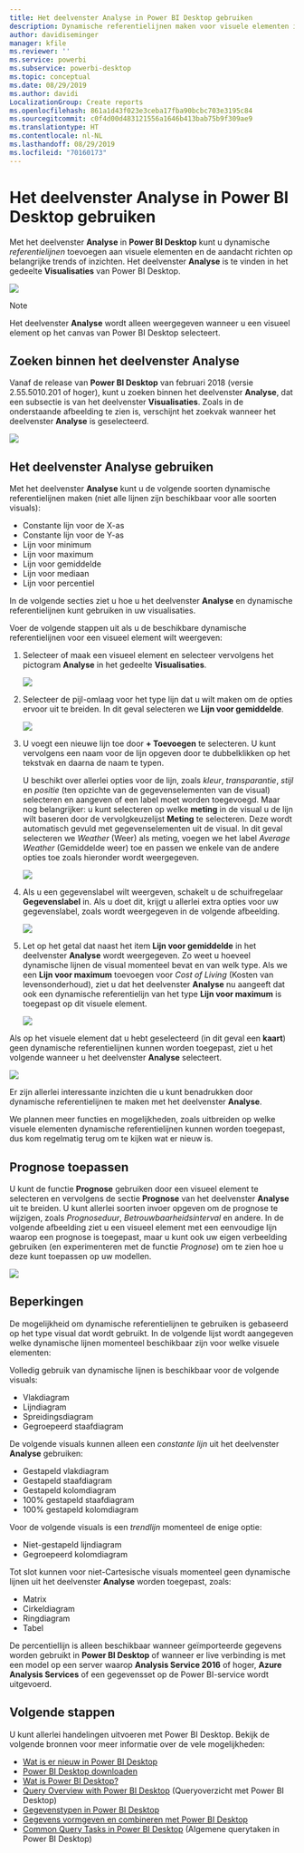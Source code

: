 ```yaml
---
title: Het deelvenster Analyse in Power BI Desktop gebruiken
description: Dynamische referentielijnen maken voor visuele elementen in Power BI Desktop
author: davidiseminger
manager: kfile
ms.reviewer: ''
ms.service: powerbi
ms.subservice: powerbi-desktop
ms.topic: conceptual
ms.date: 08/29/2019
ms.author: davidi
LocalizationGroup: Create reports
ms.openlocfilehash: 861a1d43f023e3ceba17fba90bcbc703e3195c84
ms.sourcegitcommit: c0f4d00d483121556a1646b413bab75b9f309ae9
ms.translationtype: HT
ms.contentlocale: nl-NL
ms.lasthandoff: 08/29/2019
ms.locfileid: "70160173"
---
```

# <a name="using-the-analytics-pane-in-power-bi-desktop"></a>Het deelvenster Analyse in Power BI Desktop gebruiken
Met het deelvenster **Analyse** in **Power BI Desktop** kunt u dynamische *referentielijnen* toevoegen aan visuele elementen en de aandacht richten op belangrijke trends of inzichten. Het deelvenster **Analyse** is te vinden in het gedeelte **Visualisaties** van Power BI Desktop.

![](media/desktop-analytics-pane/analytics-pane_1.png)

> [!NOTE]
> Het deelvenster **Analyse** wordt alleen weergegeven wanneer u een visueel element op het canvas van Power BI Desktop selecteert.

## <a name="search-within-the-analytics-pane"></a>Zoeken binnen het deelvenster Analyse
Vanaf de release van **Power BI Desktop** van februari 2018 (versie 2.55.5010.201 of hoger), kunt u zoeken binnen het deelvenster **Analyse**, dat een subsectie is van het deelvenster **Visualisaties**. Zoals in de onderstaande afbeelding te zien is, verschijnt het zoekvak wanneer het deelvenster **Analyse** is geselecteerd.

![](media/desktop-analytics-pane/analytics-pane_1b.png)

## <a name="using-the-analytics-pane"></a>Het deelvenster Analyse gebruiken
Met het deelvenster **Analyse** kunt u de volgende soorten dynamische referentielijnen maken (niet alle lijnen zijn beschikbaar voor alle soorten visuals):

* Constante lijn voor de X-as
* Constante lijn voor de Y-as
* Lijn voor minimum
* Lijn voor maximum
* Lijn voor gemiddelde
* Lijn voor mediaan
* Lijn voor percentiel

In de volgende secties ziet u hoe u het deelvenster **Analyse** en dynamische referentielijnen kunt gebruiken in uw visualisaties.

Voer de volgende stappen uit als u de beschikbare dynamische referentielijnen voor een visueel element wilt weergeven:

1. Selecteer of maak een visueel element en selecteer vervolgens het pictogram **Analyse** in het gedeelte **Visualisaties**.
   
   ![](media/desktop-analytics-pane/analytics-pane_2.png)
2. Selecteer de pijl-omlaag voor het type lijn dat u wilt maken om de opties ervoor uit te breiden. In dit geval selecteren we **Lijn voor gemiddelde**.
   
   ![](media/desktop-analytics-pane/analytics-pane_3.png)
3. U voegt een nieuwe lijn toe door **+ Toevoegen** te selecteren. U kunt vervolgens een naam voor de lijn opgeven door te dubbelklikken op het tekstvak en daarna de naam te typen.
   
   U beschikt over allerlei opties voor de lijn, zoals *kleur*, *transparantie*, *stijl* en *positie* (ten opzichte van de gegevenselementen van de visual) selecteren en aangeven of een label moet worden toegevoegd. Maar nog belangrijker: u kunt selecteren op welke **meting** in de visual u de lijn wilt baseren door de vervolgkeuzelijst **Meting** te selecteren. Deze wordt automatisch gevuld met gegevenselementen uit de visual. In dit geval selecteren we *Weather* (Weer) als meting, voegen we het label *Average Weather* (Gemiddelde weer) toe en passen we enkele van de andere opties toe zoals hieronder wordt weergegeven.
   
   ![](media/desktop-analytics-pane/analytics-pane_4.png)
4. Als u een gegevenslabel wilt weergeven, schakelt u de schuifregelaar **Gegevenslabel** in. Als u doet dit, krijgt u allerlei extra opties voor uw gegevenslabel, zoals wordt weergegeven in de volgende afbeelding.
   
   ![](media/desktop-analytics-pane/analytics-pane_5.png)
5. Let op het getal dat naast het item **Lijn voor gemiddelde** in het deelvenster **Analyse** wordt weergegeven. Zo weet u hoeveel dynamische lijnen de visual momenteel bevat en van welk type. Als we een **Lijn voor maximum** toevoegen voor *Cost of Living* (Kosten van levensonderhoud), ziet u dat het deelvenster **Analyse** nu aangeeft dat ook een dynamische referentielijn van het type **Lijn voor maximum** is toegepast op dit visuele element.
   
   ![](media/desktop-analytics-pane/analytics-pane_6.png)

Als op het visuele element dat u hebt geselecteerd (in dit geval een **kaart**) geen dynamische referentielijnen kunnen worden toegepast, ziet u het volgende wanneer u het deelvenster **Analyse** selecteert.

![](media/desktop-analytics-pane/analytics-pane_7.png)

Er zijn allerlei interessante inzichten die u kunt benadrukken door dynamische referentielijnen te maken met het deelvenster **Analyse**.

We plannen meer functies en mogelijkheden, zoals uitbreiden op welke visuele elementen dynamische referentielijnen kunnen worden toegepast, dus kom regelmatig terug om te kijken wat er nieuw is.

## <a name="apply-forecasting"></a>Prognose toepassen
U kunt de functie **Prognose** gebruiken door een visueel element te selecteren en vervolgens de sectie **Prognose** van het deelvenster **Analyse** uit te breiden. U kunt allerlei soorten invoer opgeven om de prognose te wijzigen, zoals *Prognoseduur*, *Betrouwbaarheidsinterval* en andere. In de volgende afbeelding ziet u een visueel element met een eenvoudige lijn waarop een prognose is toegepast, maar u kunt ook uw eigen verbeelding gebruiken (en experimenteren met de functie *Prognose*) om te zien hoe u deze kunt toepassen op uw modellen.

![](media/desktop-analytics-pane/analytics-pane_8.png)

## <a name="limitations"></a>Beperkingen
De mogelijkheid om dynamische referentielijnen te gebruiken is gebaseerd op het type visual dat wordt gebruikt. In de volgende lijst wordt aangegeven welke dynamische lijnen momenteel beschikbaar zijn voor welke visuele elementen:

Volledig gebruik van dynamische lijnen is beschikbaar voor de volgende visuals:

* Vlakdiagram
* Lijndiagram
* Spreidingsdiagram
* Gegroepeerd staafdiagram

De volgende visuals kunnen alleen een *constante lijn* uit het deelvenster **Analyse** gebruiken:

* Gestapeld vlakdiagram
* Gestapeld staafdiagram
* Gestapeld kolomdiagram
* 100% gestapeld staafdiagram
* 100% gestapeld kolomdiagram

Voor de volgende visuals is een *trendlijn* momenteel de enige optie:

* Niet-gestapeld lijndiagram
* Gegroepeerd kolomdiagram

Tot slot kunnen voor niet-Cartesische visuals momenteel geen dynamische lijnen uit het deelvenster **Analyse** worden toegepast, zoals:

* Matrix
* Cirkeldiagram
* Ringdiagram
* Tabel

De percentiellijn is alleen beschikbaar wanneer geïmporteerde gegevens worden gebruikt in **Power BI Desktop** of wanneer er live verbinding is met een model op een server waarop **Analysis Service 2016** of hoger, **Azure Analysis Services** of een gegevensset op de Power BI-service wordt uitgevoerd. 

## <a name="next-steps"></a>Volgende stappen
U kunt allerlei handelingen uitvoeren met Power BI Desktop. Bekijk de volgende bronnen voor meer informatie over de vele mogelijkheden:

* [Wat is er nieuw in Power BI Desktop](desktop-latest-update.md)
* [Power BI Desktop downloaden](desktop-get-the-desktop.md)
* [Wat is Power BI Desktop?](desktop-what-is-desktop.md)
* [Query Overview with Power BI Desktop](desktop-query-overview.md) (Queryoverzicht met Power BI Desktop)
* [Gegevenstypen in Power BI Desktop](desktop-data-types.md)
* [Gegevens vormgeven en combineren met Power BI Desktop](desktop-shape-and-combine-data.md)
* [Common Query Tasks in Power BI Desktop](desktop-common-query-tasks.md) (Algemene querytaken in Power BI Desktop)    

